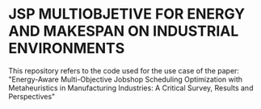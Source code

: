 # JSP MULTIOBJETIVE FOR ENERGY AND MAKESPAN ON INDUSTRIAL ENVIRONMENTS

This repository refers to the code used for the use case of the paper: "Energy-Aware Multi-Objective Jobshop Scheduling Optimization with Metaheuristics in Manufacturing Industries: A Critical Survey, Results and Perspectives"
